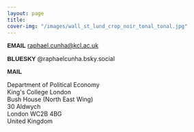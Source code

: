 ```yaml
---
layout: page
title: 
cover-img: "/images/wall_st_lund_crop_noir_tonal_tonal.jpg"
---
```


<strong><span style="font-family: sans-serif">EMAIL</span></strong> raphael.cunha@kcl.ac.uk

<strong><span style="font-family: sans-serif">BLUESKY</span></strong> @raphaelcunha.bsky.social

<strong><span style="font-family: sans-serif">MAIL</span></strong>

Department of Political Economy<br>King's College London<br>Bush House (North East Wing)<br>30 Aldwych<br>London WC2B 4BG<br>United Kingdom
